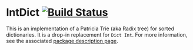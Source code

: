 # IntDict [![Build Status](https://travis-ci.org/sgraf812/elm-intdict.svg)](https://travis-ci.org/sgraf812/elm-intdict)

This is an implementation of a Patricia Trie (aka Radix tree) for sorted dictionaries.
It is a drop-in replacement for `Dict Int`. For more information, see the associated [package
description page](http://package.elm-lang.org/packages/sgraf812/elm-intdict).